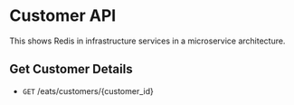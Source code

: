 # Customer API
This shows Redis in infrastructure services in a microservice architecture.

## Get Customer Details
- `GET` /eats/customers/{customer_id}
